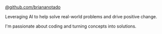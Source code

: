 [@github.com/briananotado](https://github.com/briananotado)

Leveraging AI to help solve real-world problems and drive positive change.

I'm passionate about coding and turning concepts into solutions.

<!---
briananotado/briananotado is a ✨ special ✨ repository because its `README.md` (this file) appears on your GitHub profile.
You can click the Preview link to take a look at your changes.
--->
